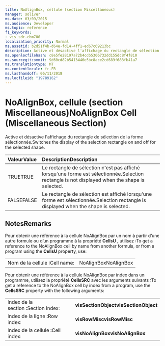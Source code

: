 ```yaml
---
title: NoAlignBox, cellule (section Miscellaneous)
manager: soliver
ms.date: 03/09/2015
ms.audience: Developer
ms.topic: reference
f1_keywords:
- vis_sdr.chm700
localization_priority: Normal
ms.assetid: b2d51f4b-d64e-fd14-4ff1-ed67c69213bc
description: Active et désactive l'affichage du rectangle de sélection de la forme sélectionnée.
ms.openlocfilehash: c8e5fe28197a72b4cdb5306732dd155dc8f4f810
ms.sourcegitcommit: 9d60cd82b5413446e5bc8ace2cd689f683fb41a7
ms.translationtype: MT
ms.contentlocale: fr-FR
ms.lasthandoff: 06/11/2018
ms.locfileid: "19789162"
---
```

# <a name="noalignbox-cell-miscellaneous-section"></a><span data-ttu-id="c7085-103">NoAlignBox, cellule (section Miscellaneous)</span><span class="sxs-lookup"><span data-stu-id="c7085-103">NoAlignBox Cell (Miscellaneous Section)</span></span>

<span data-ttu-id="c7085-104">Active et désactive l'affichage du rectangle de sélection de la forme sélectionnée.</span><span class="sxs-lookup"><span data-stu-id="c7085-104">Switches the display of the selection rectangle on and off for the selected shape.</span></span>
  
|<span data-ttu-id="c7085-105">**Valeur**</span><span class="sxs-lookup"><span data-stu-id="c7085-105">**Value**</span></span>|<span data-ttu-id="c7085-106">**Description**</span><span class="sxs-lookup"><span data-stu-id="c7085-106">**Description**</span></span>|
|:-----|:-----|
| <span data-ttu-id="c7085-107">TRUE</span><span class="sxs-lookup"><span data-stu-id="c7085-107">TRUE</span></span>  <br/> | <span data-ttu-id="c7085-108">Le rectangle de sélection n'est pas affiché lorsqu'une forme est sélectionnée.</span><span class="sxs-lookup"><span data-stu-id="c7085-108">Selection rectangle is not displayed when the shape is selected.</span></span>  <br/> |
| <span data-ttu-id="c7085-109">FALSE</span><span class="sxs-lookup"><span data-stu-id="c7085-109">FALSE</span></span>  <br/> | <span data-ttu-id="c7085-110">Le rectangle de sélection est affiché lorsqu'une forme est sélectionnée.</span><span class="sxs-lookup"><span data-stu-id="c7085-110">Selection rectangle is displayed when the shape is selected.</span></span>  <br/> |
   
## <a name="remarks"></a><span data-ttu-id="c7085-111">Notes</span><span class="sxs-lookup"><span data-stu-id="c7085-111">Remarks</span></span>

<span data-ttu-id="c7085-112">Pour obtenir une référence à la cellule NoAlignBox par un nom à partir d’une autre formule ou d’un programme à la propriété **CellsU** , utilisez :</span><span class="sxs-lookup"><span data-stu-id="c7085-112">To get a reference to the NoAlignBox cell by name from another formula, or from a program using the **CellsU** property, use:</span></span> 
  
|||
|:-----|:-----|
| <span data-ttu-id="c7085-113">Nom de la cellule :</span><span class="sxs-lookup"><span data-stu-id="c7085-113">Cell name:</span></span>  <br/> | <span data-ttu-id="c7085-114">NoAlignBox</span><span class="sxs-lookup"><span data-stu-id="c7085-114">NoAlignBox</span></span>  <br/> |
   
<span data-ttu-id="c7085-115">Pour obtenir une référence à la cellule NoAlignBox par index dans un programme, utilisez la propriété **CellsSRC** avec les arguments suivants :</span><span class="sxs-lookup"><span data-stu-id="c7085-115">To get a reference to the NoAlignBox cell by index from a program, use the **CellsSRC** property with the following arguments:</span></span> 
  
|||
|:-----|:-----|
| <span data-ttu-id="c7085-116">Index de la section :</span><span class="sxs-lookup"><span data-stu-id="c7085-116">Section index:</span></span>  <br/> |<span data-ttu-id="c7085-117">**visSectionObject**</span><span class="sxs-lookup"><span data-stu-id="c7085-117">**visSectionObject**</span></span> <br/> |
| <span data-ttu-id="c7085-118">Index de la ligne :</span><span class="sxs-lookup"><span data-stu-id="c7085-118">Row index:</span></span>  <br/> |<span data-ttu-id="c7085-119">**visRowMisc**</span><span class="sxs-lookup"><span data-stu-id="c7085-119">**visRowMisc**</span></span> <br/> |
| <span data-ttu-id="c7085-120">Index de la cellule :</span><span class="sxs-lookup"><span data-stu-id="c7085-120">Cell index:</span></span>  <br/> |<span data-ttu-id="c7085-121">**visNoAlignBox**</span><span class="sxs-lookup"><span data-stu-id="c7085-121">**visNoAlignBox**</span></span> <br/> |
   

